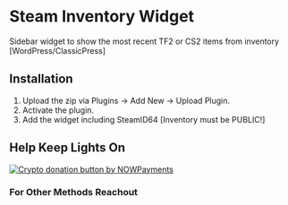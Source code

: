 # Steam Inventory Widget
Sidebar widget to show the most recent TF2 or CS2 items from inventory [WordPress/ClassicPress]

## Installation

1. Upload the zip via Plugins → Add New → Upload Plugin.
2. Activate the plugin.
3. Add the widget including SteamID64 [Inventory must be PUBLIC!]

## Help Keep Lights On
<a href="https://nowpayments.io/donation?api_key=58b14bc0-a62f-493c-af9f-2efe71f09b3e" target="_blank" rel="noreferrer noopener">
   <img src="https://nowpayments.io/images/embeds/donation-button-black.svg" alt="Crypto donation button by NOWPayments">
</a>

### For Other Methods Reachout
